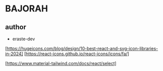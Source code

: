 # BAJORAH

## author

-   eraste-dev

[https://hugeicons.com/blog/design/10-best-react-and-svg-icon-libraries-in-2024]
[https://react-icons.github.io/react-icons/icons/fa/]

[https://www.material-tailwind.com/docs/react/select]